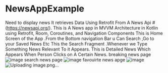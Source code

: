 # NewsAppExample
Need to display news
It retrieves Data Using Retrofit From A News Api #(https://newsapi.org/).
This is A News app in MVVM Architecture in Kotlin using Retrofit, Room, Coroutines, and Navigation Components
This is Home Screen of the App .From the Bottom navigation Bar u Can Search ,Go to your Saved News Etc
This the Search Fragment .Whenever we Type Something News Relevant To it Appears.
This is Detailed News Which Appears When Person Clicks on A Certain News.
breaking news page
![image](https://github.com/KishoreGoutamboina/NewsAppExample/assets/145839101/ac49fec4-e1e2-4fd0-a138-3f3df0ef3282)
search news  page
![image](https://github.com/KishoreGoutamboina/NewsAppExample/assets/145839101/7e1ba32d-3b62-4706-a8c6-87e947bdc41a)
favouirte news apge
![image](https://github.com/KishoreGoutamboina/NewsAppExample/assets/145839101/ddbe412d-fb01-40a4-942f-7a480d1e5c95)
![Uploading image.png…]()



